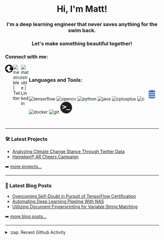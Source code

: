 <h1 align="center">Hi, I'm Matt!</h1>
<h3 align="center">I'm a deep learning engineer that never saves anything for the swim back.</h4> 
<h3 align='center'>Let's make something beautiful together!</h4>

### Connect with me:

[<img align="left" alt="mattstruble.com" width="26px" src="https://raw.githubusercontent.com/iconic/open-iconic/master/svg/globe.svg" />](https://mattstruble.com)
[<img align="left" alt="mestruble | Twitter" width="26px" src="https://cdn.jsdelivr.net/npm/simple-icons@v3/icons/twitter.svg" />](https://twitter.com/mestruble)
[<img align="left" alt="mattstruble | LinkedIn" width="26px" src="https://cdn.jsdelivr.net/npm/simple-icons@v3/icons/linkedin.svg" />](https://linkedin.com/in/mattstruble)

<br />

### Languages and Tools:

<p align="left">
    <img src="https://www.vectorlogo.zone/logos/tensorflow/tensorflow-icon.svg" alt="tensorflow" width="40"/>
    <img src="https://www.vectorlogo.zone/logos/opencv/opencv-icon.svg" alt="opencv" width="40" height="40"/> 
    <img src="https://devicons.github.io/devicon/devicon.git/icons/python/python-original.svg" alt="python" width="40"/> 
    <img src="https://devicons.github.io/devicon/devicon.git/icons/java/java-original-wordmark.svg" alt="java" width="40"/> 
    <img src="https://devicons.github.io/devicon/devicon.git/icons/cplusplus/cplusplus-original.svg" alt="cplusplus" width="40"/> 
    <img src="https://devicons.github.io/devicon/devicon.git/icons/c/c-original.svg" alt="c" width="40"/> 
    <img src="https://raw.githubusercontent.com/github/explore/80688e429a7d4ef2fca1e82350fe8e3517d3494d/topics/sql/sql.png" alt="sql" width="40"/> 
    <img src="https://devicons.github.io/devicon/devicon.git/icons/docker/docker-original-wordmark.svg" alt="docker" width="40"/> 
    <img src="https://www.vectorlogo.zone/logos/git-scm/git-scm-icon.svg" alt="git" width="40" height="40"/> 
    <img src="https://raw.githubusercontent.com/github/explore/80688e429a7d4ef2fca1e82350fe8e3517d3494d/topics/terminal/terminal.png" alt="terminal" width="40"/> 
</p>

<br />

---

### 🛠 Latest Projects 
<!-- PROJECTS:START -->
- [Analyzing Climate Change Stance Through Twitter Data](https://mattstruble.com/projects/analyzing-climate-change)
- [Heineken® AR Cheers Campaign](https://mattstruble.com/projects/heineken-ar)
<!-- PROJECTS:END -->

➡️ [more projects...](https://mattstruble.com/projects)

---

### 📕 Latest Blog Posts
<!-- BLOG-POST:START -->
- [Overcoming Self-Doubt in Pursuit of TensorFlow Certification](https://mattstruble.com/blog/overcoming-self-doubt)
- [Automating Deep Learning Pipeline With NAS](https://mattstruble.com/blog/automating-dl-pipeline)
- [Utilizing Document Fingerprinting for Variable String Matching](https://mattstruble.com/blog/utilizing-document-fingerprinting)
<!-- BLOG-POST:END -->

➡️ [more blog posts...](https://mattstruble.com/blog)

---

<details>
    <summary>:zap: Recent Github Activity</summary>
    
<!--START_SECTION:activity-->
1. 🎉 Merged PR [#6](https://github.com//mattstruble/mattstruble.github.io/pull/6) in [mattstruble/mattstruble.github.io](https://github.com//mattstruble/mattstruble.github.io)
2. 💪 Opened PR [#6](https://github.com//mattstruble/mattstruble.github.io/pull/6) in [mattstruble/mattstruble.github.io](https://github.com//mattstruble/mattstruble.github.io)
3. 🎉 Merged PR [#5](https://github.com//mattstruble/mattstruble.github.io/pull/5) in [mattstruble/mattstruble.github.io](https://github.com//mattstruble/mattstruble.github.io)
4. 💪 Opened PR [#5](https://github.com//mattstruble/mattstruble.github.io/pull/5) in [mattstruble/mattstruble.github.io](https://github.com//mattstruble/mattstruble.github.io)
5. 🎉 Merged PR [#4](https://github.com//mattstruble/mattstruble.github.io/pull/4) in [mattstruble/mattstruble.github.io](https://github.com//mattstruble/mattstruble.github.io)
<!--END_SECTION:activity-->
<!--END_SECTION:activity->>

</details>